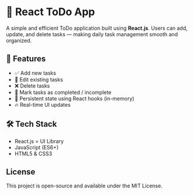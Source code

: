 # 📝 React ToDo App

A simple and efficient ToDo application built using **React.js**. Users can add, update, and delete tasks — making daily task management smooth and organized.

## 🚀 Features

- ✅ Add new tasks
- 📝 Edit existing tasks
- ❌ Delete tasks
- 🔄 Mark tasks as completed / incomplete
- 💾 Persistent state using React hooks (in-memory)
- 🔥 Real-time UI updates

## 🛠️ Tech Stack

- React.js =  UI Library
- JavaScript (ES6+)
- HTML5 & CSS3

## License
This project is open-source and available under the MIT License.
